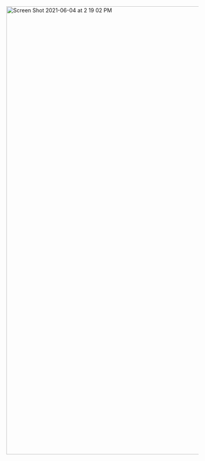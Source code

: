 <img width="1176" alt="Screen Shot 2021-06-04 at 2 19 02 PM" src="https://user-images.githubusercontent.com/72880293/120870911-23e17b00-c54f-11eb-8075-c5187c88c684.png">

